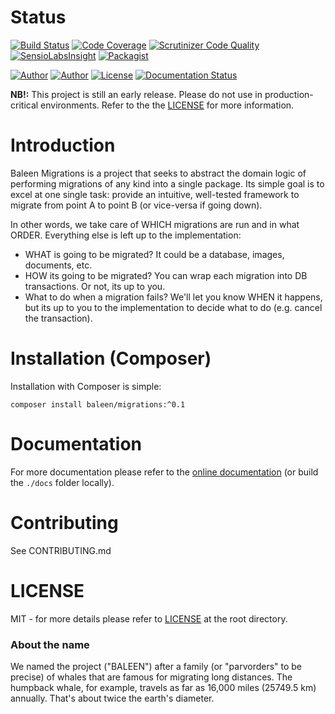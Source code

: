 Status
======
[![Build Status](https://travis-ci.org/baleen/migrations.svg?branch=master)](https://travis-ci.org/baleen/migrations)
[![Code Coverage](https://scrutinizer-ci.com/g/baleen/migrations/badges/coverage.png?b=master)](https://scrutinizer-ci.com/g/baleen/migrations/?branch=master)
[![Scrutinizer Code Quality](https://scrutinizer-ci.com/g/baleen/migrations/badges/quality-score.png?b=master)](https://scrutinizer-ci.com/g/baleen/migrations/?branch=master)
[![SensioLabsInsight](https://img.shields.io/sensiolabs/i/6251e1ff-532d-4dad-a831-93dcf0561a49.svg)](https://insight.sensiolabs.com/projects/6251e1ff-532d-4dad-a831-93dcf0561a49)
[![Packagist](https://img.shields.io/packagist/v/symfony/symfony.svg)](https://packagist.org/packages/baleen/migrations)

[![Author](http://img.shields.io/badge/author-@gabriel_somoza-blue.svg)](https://twitter.com/gabriel_somoza)
[![Author](http://img.shields.io/badge/author-@__mikeSimonson-blue.svg)](https://twitter.com/_mikeSimonson)
[![License](https://img.shields.io/packagist/l/baleen/migrations.svg)](https://github.com/baleen/migrations/blob/master/LICENSE)
[![Documentation Status](https://readthedocs.org/projects/baleen/badge/?version=latest)](https://readthedocs.org/projects/baleen/?badge=latest)

**NB!:** This project is still an early release. Please do not use in 
production-critical environments. Refer to the the [LICENSE](https://github.com/baleen/migrations/blob/master/LICENSE)
for more information.

Introduction
======
Baleen Migrations is a project that seeks to abstract the domain logic of performing migrations of any kind into a 
single package. Its simple goal is to excel at one single task: provide an intuitive, well-tested framework to migrate 
from point A to point B (or vice-versa if going down).

In other words, we take care of WHICH migrations are run and in what ORDER. Everything else is left up to the 
implementation:

* WHAT is going to be migrated? It could be a database, images, documents, etc.
* HOW its going to be migrated? You can wrap each migration into DB transactions. Or not, its up to you.
* What to do when a migration fails? We'll let you know WHEN it happens, but its up to you to the implementation to
decide what to do (e.g. cancel the transaction).

Installation (Composer)
=======================
Installation with Composer is simple:  

    composer install baleen/migrations:^0.1

Documentation
=============
For more documentation please refer to the [online documentation](http://baleen.readthedocs.org/en/latest/) (or build
the `./docs` folder locally).

Contributing
============
See CONTRIBUTING.md

LICENSE
=======
MIT - for more details please refer to [LICENSE](https://github.com/baleen/migrations/blob/master/LICENSE) at the root 
directory.

### About the name
We named the project ("BALEEN") after a family (or "parvorders" to be precise) of whales that are famous for migrating 
long distances. The humpback whale, for example, travels as far as 16,000 miles (25749.5 km) annually. That's about 
twice the earth's diameter.
